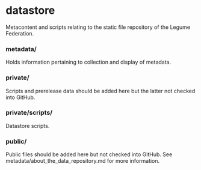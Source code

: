 # datastore
Metacontent and scripts relating to the static file repository of the Legume Federation.

### metadata/
Holds information pertaining to collection and display of metadata.

### private/
Scripts and prerelease data should be added here but the latter not checked into GitHub.

### private/scripts/
Datastore scripts.

### public/
Public files should be added here but not checked into GitHub. See metadata/about_the_data_repository.md for more information.
